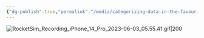 ```yaml
---
{"dg-publish":true,"permalink":"/media/categorizing-data-in-the-favourite-movies-app/","dgHomeLink":false}
---
```


![RocketSim_Recording_iPhone_14_Pro_2023-06-03_05.55.41.gif|200](/img/user/Attachments/RocketSim_Recording_iPhone_14_Pro_2023-06-03_05.55.41.gif)